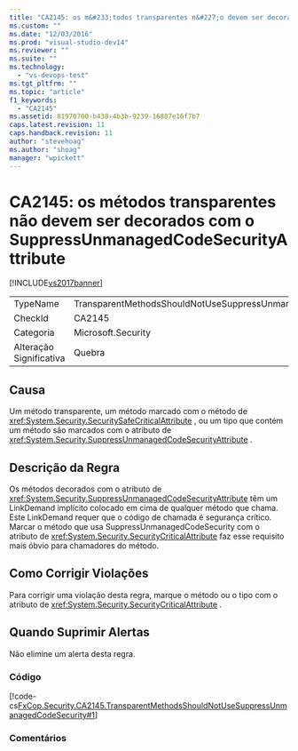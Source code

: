 ```yaml
---
title: "CA2145: os m&#233;todos transparentes n&#227;o devem ser decorados com o SuppressUnmanagedCodeSecurityAttribute | Microsoft Docs"
ms.custom: ""
ms.date: "12/03/2016"
ms.prod: "visual-studio-dev14"
ms.reviewer: ""
ms.suite: ""
ms.technology: 
  - "vs-devops-test"
ms.tgt_pltfrm: ""
ms.topic: "article"
f1_keywords: 
  - "CA2145"
ms.assetid: 81970700-b438-4b3b-9239-16887e16f7b7
caps.latest.revision: 11
caps.handback.revision: 11
author: "stevehoag"
ms.author: "shoag"
manager: "wpickett"
---
```

# CA2145: os m&#233;todos transparentes n&#227;o devem ser decorados com o SuppressUnmanagedCodeSecurityAttribute
[!INCLUDE[vs2017banner](../code-quality/includes/vs2017banner.md)]

|||  
|-|-|  
|TypeName|TransparentMethodsShouldNotUseSuppressUnmanagedCodeSecurity|  
|CheckId|CA2145|  
|Categoria|Microsoft.Security|  
|Alteração Significativa|Quebra|  
  
## Causa  
 Um método transparente, um método marcado com o método de <xref:System.Security.SecuritySafeCriticalAttribute> , ou um tipo que contém um método são marcados com o atributo de <xref:System.Security.SuppressUnmanagedCodeSecurityAttribute> .  
  
## Descrição da Regra  
 Os métodos decorados com o atributo de <xref:System.Security.SuppressUnmanagedCodeSecurityAttribute> têm um LinkDemand implícito colocado em cima de qualquer método que chama.  Este LinkDemand requer que o código de chamada é segurança crítico.  Marcar o método que usa SuppressUnmanagedCodeSecurity com o atributo de <xref:System.Security.SecurityCriticalAttribute> faz esse requisito mais óbvio para chamadores do método.  
  
## Como Corrigir Violações  
 Para corrigir uma violação desta regra, marque o método ou o tipo com o atributo de <xref:System.Security.SecurityCriticalAttribute> .  
  
## Quando Suprimir Alertas  
 Não elimine um alerta desta regra.  
  
### Código  
 [!code-cs[FxCop.Security.CA2145.TransparentMethodsShouldNotUseSuppressUnmanagedCodeSecurity#1](../code-quality/codesnippet/CSharp/ca2145-transparent-methods-should-not-be-decorated-with-the-suppressunmanagedcodesecurityattribute_1.cs)]  
  
### Comentários